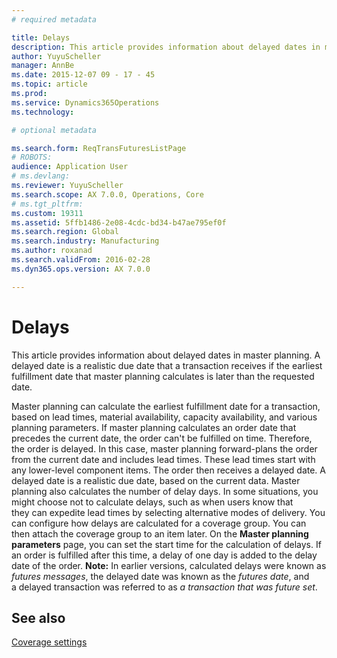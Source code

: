 ```yaml
---
# required metadata

title: Delays
description: This article provides information about delayed dates in master planning. A delayed date is a realistic due date that a transaction receives if the earliest fulfillment date that master planning calculates is later than the requested date.
author: YuyuScheller
manager: AnnBe
ms.date: 2015-12-07 09 - 17 - 45
ms.topic: article
ms.prod: 
ms.service: Dynamics365Operations
ms.technology: 

# optional metadata

ms.search.form: ReqTransFuturesListPage
# ROBOTS: 
audience: Application User
# ms.devlang: 
ms.reviewer: YuyuScheller
ms.search.scope: AX 7.0.0, Operations, Core
# ms.tgt_pltfrm: 
ms.custom: 19311
ms.assetid: 5ffb1486-2e08-4cdc-bd34-b47ae795ef0f
ms.search.region: Global
ms.search.industry: Manufacturing
ms.author: roxanad
ms.search.validFrom: 2016-02-28
ms.dyn365.ops.version: AX 7.0.0

---
```


# Delays

This article provides information about delayed dates in master planning. A delayed date is a realistic due date that a transaction receives if the earliest fulfillment date that master planning calculates is later than the requested date.

Master planning can calculate the earliest fulfillment date for a transaction, based on lead times, material availability, capacity availability, and various planning parameters. If master planning calculates an order date that precedes the current date, the order can't be fulfilled on time. Therefore, the order is delayed. In this case, master planning forward-plans the order from the current date and includes lead times. These lead times start with any lower-level component items. The order then receives a delayed date. A delayed date is a realistic due date, based on the current data. Master planning also calculates the number of delay days. In some situations, you might choose not to calculate delays, such as when users know that they can expedite lead times by selecting alternative modes of delivery. You can configure how delays are calculated for a coverage group. You can then attach the coverage group to an item later. On the **Master planning parameters** page, you can set the start time for the calculation of delays. If an order is fulfilled after this time, a delay of one day is added to the delay date of the order. **Note:** In earlier versions, calculated delays were known as *futures messages*, the delayed date was known as the *futures date*, and a delayed transaction was referred to as *a transaction that was future set*.

See also
--------

[Coverage settings](coverage-settings.md)

